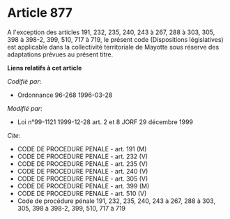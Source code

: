 # Article 877

A l'exception des articles 191, 232, 235, 240, 243 à 267, 288 à 303, 305, 398 à 398-2, 399, 510, 717 à 719, le présent code
(Dispositions législatives) est applicable dans la collectivité territoriale de Mayotte sous réserve des adaptations prévues
au présent titre.

**Liens relatifs à cet article**

_Codifié par_:

  - Ordonnance 96-268 1996-03-28

_Modifié par_:

  - Loi n°99-1121 1999-12-28 art. 2 et 8 JORF 29 décembre 1999

_Cite_:

  - CODE DE PROCEDURE PENALE - art. 191 (M)
  - CODE DE PROCEDURE PENALE - art. 232 (V)
  - CODE DE PROCEDURE PENALE - art. 235 (V)
  - CODE DE PROCEDURE PENALE - art. 240 (V)
  - CODE DE PROCEDURE PENALE - art. 305 (V)
  - CODE DE PROCEDURE PENALE - art. 399 (M)
  - CODE DE PROCEDURE PENALE - art. 510 (V)
  - Code de procédure pénale 191, 232, 235, 240, 243 à 267, 288 à 303, 305, 398 à 398-2, 399, 510, 717 à 719
